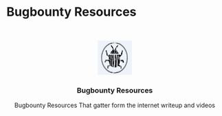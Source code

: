 # Bugbounty Resources

<br/>
<p align="center">
  <a href="https://github.com/Abracadabra0x/bugbounty-resources">
    <img src="logo.png" alt="Logo" width="80" height="80">
  </a>

  <h3 align="center">Bugbounty Resources
</h3>

  <p align="center">
    Bugbounty Resources That gatter form the internet writeup and videos
    <br/>
    <br/>
  </p>
</p>

